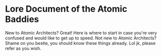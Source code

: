 # Lore Document of the Atomic Baddies
New to Atomic Architects? Great! Here is where to start in case you're very confused and would like to get up to speed. Not new to Atomic Architects? Shame on you bestie, you should know these things already. Lol jk, please refer as you wish.
